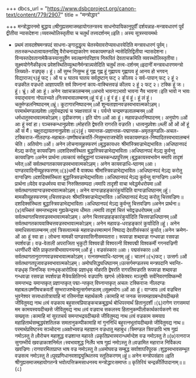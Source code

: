 +++
dbcs_url = "https://www.dsbcproject.org/canon-text/content/779/2907"
title = "मन्त्रोद्धार"

+++
मन्त्रोद्धारनमो बुद्धाय॥श्रीगुह्यसमाजमहायोगतन्त्रस्य
साधनोपायिकानुपूर्वीं दर्शयन्नाह-मन्त्रावधारणं पूर्वं
द्वीतीया न्यासदेशना।व्यवस्थोलिस्तृतीया
च चतुर्थं तत्त्वदर्शनम्॥इति। अस्य सूत्रस्यायमर्थः
- प्रथमं तावदशेषमन्त्रपदं साधना-ङ्गादुद्धृत्य चेतस्येवावरोप्यावधारयेदिति
मन्त्रावधारणं पूर्वम्। ततःस्कन्धधात्वायतनादिषु
वैरोचनाद्याकारेण स्वकायमण्डले न्यसेदितिद्वितीया न्यासदेशना।
विन्यस्तदेवतानामेकैकस्यानुपूर्वेण स्वलक्षणंपरिज्ञाय निरूपितं
देवताचक्रमिति व्यवस्थोलिस्तृतीया। सूक्ष्मयोगेनैकीकृत्य
प्रवेशस्थितिव्युत्थानैर्मन्त्रान्न्यसेदिति चतुर्थं तत्त्व-दर्शनम्॥इदानीं मन्त्रावधारणमन्त्रो
लिख्यते- वज्रघृक्। हूं। ओं सुम्भ निसुम्भ हूं गृह्ण
गृह्ण हूं गृह्णापय गृह्णापय हूं आनय हो भगवन् विद्याराज(१)हूं फट्। ओं घ ४
घातय घातय सर्वदुष्टान् फट् २ कीलय २ सर्व-पापान् फट् २ हूं
२ वज्रकील वज्रधरो आज्ञापयति सर्व विघ्नानां काय-वाक्चित्तवज्रं
कीलय २ हूं २ फट् २। टक्कि हूं जः। हूं। भ्रूं। ओं आः हूं। अनेन रक्षाचक्रालम्बनम्॥अभावे भावनाऽभावो
भावना नैव भावना।इति भावो न भावः
स्याद्भावना नोपलभ्यते॥निःस्वभावालम्बनम्॥हूं यं हूं। हूं
रं हूं। हूं वं हूं। हूं लं हूं। चतुर्मण्डलनिष्पादनम्॥भ्रूं। कूटागारनिष्पादनम्॥ओं शून्यताज्ञानवज्रस्वभावात्मकोऽहम्।
परमार्थमण्डलप्रवेशः॥सूर्यचद्रपद्मं
च त्र्यक्षरवालं च। पर्यन्ते चन्द्रमण्डलालम्बनम्॥ओं धर्मधातुस्वभावात्मकोऽहम्।
दृढीकरणम्। इति योगः॥ओं आः हूं। महावज्रधरनिष्पादनम्।
अनुयोगः॥ओं आः हूं स्वां
हा। पञ्चस्कन्धानुप्रवेशः॥मोहरति द्वेषरति
रागरति वज्ररति। धात्वनुप्रवेशः॥थ्लीं ओं ओं ओं
हूं ओं सं मैं। चक्षुराद्यायतनानुप्रवेशः॥(२)हूं। यमान्तक-प्रज्ञान्तक-पद्मान्तक-अमृतकुण्डलि-अचल-टक्किराज-नीलदण्ड-महाबल-उष्णीषचक्रवर्ति-निसुम्भराजश्चेति
स्वकायमण्डल-निष्पादितस्वभावालम्बनं
चेति। अतियोगः॥ओं। अनेन लोचनाव्यूहस्फरणं॥बुद्धकायधरः श्रीमांस्त्रिवज्राभेद्यभावितः।अधिष्ठानपदं मेऽद्य
करोतु कायवज्रिणः॥दशदिक्संस्थिता
बुद्धास्त्रिवज्राभेद्यभाविताः।अधिष्ठानपदं मेऽद्य
कुर्वन्तु कायवज्रिणः॥अनेन प्रार्थना॥यत्कायं सर्वबुद्धानां
पञ्चस्कन्धप्रपूरितम्।बुद्धकायस्वभावेन
ममापि तादृशं भवेत्॥ओं सर्वतथागतकायवज्रस्वभावात्मकोऽहम्।
अनेन कायवज्राधि-ष्ठानम्॥आः। पाण्डरवादिनीव्यूहस्फरणम्॥(३)धर्मो वै वाक्पथः
श्रीमांस्त्रिवज्राभेद्यभावितः।अधिष्ठानपदं मेऽद्य
करोतु वाग्वज्रिणः॥दशदिक्संस्थिता
बुद्धास्त्रिवज्राभेद्यभाविताः।अधिष्ठानपदं मेऽद्य
कुर्वन्तु वाग्वज्रिणः॥अनेन प्रार्थना॥येदेव वज्रधर्मस्य
वाचा निरुक्तिसम्पदा।ममापि तादृशी वाचा
भवेद्धर्मधरोपमा॥ओं सर्वतथागतवाग्वज्रस्वभावात्मकोऽहम्।
अनेन वाग्वज्राहङ्कारंकुर्यादिति वाग्वज्राधिष्ठानम्॥हूं। मामकीव्यूहस्फरणम्॥चित्तवज्रधरः श्रीमांस्त्रिवज्राभेद्यभावितः।अधिष्ठानपदं मेऽद्य
करोतु चित्तवज्रिणः॥दशदिक्संस्थिता
बुद्धास्त्रिवज्राभेद्यभाविताः।अधिष्ठानपदं मेऽद्य
कुर्वन्तु चित्तवज्रिणः॥अनेन प्रार्थना॥(४)यच्चित्तं समन्तभद्रस्य
गुह्यकेन्द्रस्य धीमतः।ममापि तादृशं चित्तं
भवेद्वज्रधरोपमम्॥ओं सर्वतथागतचित्तवज्रस्वभावात्मकोऽहम्।
अनेन चित्तवज्राहङ्कारंकुर्यादिति चित्तवज्राधिष्ठानम्॥ओं सर्वतथागतकायवाक्चित्तवज्रस्वभावात्मकोऽहम्।
अनेन महावज्र-धराहङ्कारं कुर्यादिति॥हूं। अनेन समाधिसत्वालम्बनम्॥एवं त्रिसत्वात्मकं
महावज्रधरमात्मानं निष्पाद्य देवतीसंस्कारं कुर्यात्।अनेन क्रमेण- ओं
आः हूं स्वा हा। लोचना मामकी पाण्डरवासिनीसमयतारा। रूपवज्रा
शब्दवज्रा गन्धवज्रा रसवज्रा स्पर्शवज्रा। वज्र-वेताली अपराजिता
भृकुटी विश्ववज्री विश्वरत्नी विश्वपद्मी विश्वकर्मी गगनवज्रिणी धरणींधरी
चेति प्राकृतस्त्रीभावापनयनम्॥ओं हूं। वज्रसंस्कारः॥आः। पद्मसंस्कारः॥ओं सर्वतथागतानुरागणवज्रस्वभावात्मकोऽहम्।
रत्नसम्भवाधि-ष्ठानम्॥हूं। चालनं॥(५)फट्। उत्सर्गः॥ओं सर्वतथागतपूजावज्रस्वभावात्मकोऽहम्।
अमोघसिद्ध्यधिष्ठानम्॥उत्सर्गमण्डलस्य
मन्त्रपदानि भवन्ति- वज्रधृक् जिनजिक् रत्नधृक्आरोलिक् प्रज्ञाधृक्
मोहरति द्वेषरति रागरतिवज्ररति रूपवज्रा
शब्दवज्रा गन्धवज्रा रसवज्रा स्पर्शवज्रा मैत्रेयःक्षितिगर्भः वज्रपाणिः
खगर्भः लोकेश्वरः मञ्जुश्रीः सर्वनिवरणविष्कम्भी
समन्तभद्रः यमान्तकृत् प्रज्ञान्तकृत् पद्मा-न्तकृत् विघ्नान्तकृत्
अचलः टक्किराजः नीलदण्डः महाबलःउष्णीषचक्रवर्ती
सुम्भराजश्चेत्युत्सर्गमण्डलम्॥सुक्ष्मयोगः॥ओं आः हूं। वाग्जापः॥त्वं वज्रचित्त
भुवनेश्वर सत्त्वधातोत्रायाहि मां रतिमनोज्ञ
महार्थकामैः।कामाहि मां जनक
सत्त्वमहाग्रबन्धोयदीच्छसे जीवितुमद्य
नाथ॥त्वं वज्रकाय बहुसत्त्वप्रियाङ्कचक्रबुद्धार्थ बोधिपरमार्थं
हितानुदर्शी।(६)रागेण रागसमयां
मम कामयस्वयदीच्छसे जीवितुमद्य
नाथ॥त्वं वज्रवाच सकलस्य
हितानुकम्पीलोकार्थकार्यकरणे
सद सम्प्रवृत्तः।कामाहि मां सुरतचर्य
समन्तभद्रयदीच्छसे जीवितुमद्य
नाथ॥त्वं वज्रकाम समयाग्र
महाहितार्थसम्बुद्धवंशतिलक
समतानुकम्पीकामाहि मां गुननिधिं
बहुरत्नभूतांयदीच्छसे जीवितुमद्य
नाथ॥परमार्थप्रविष्टस्य
सञ्चोदना॥अक्षोभ्यवज्र महाज्ञान
वज्रधातु महाबुध।त्रिमण्डल त्रिवज्राग्रि
भाष गुह्यं नमोऽस्तु ते॥वैरोचन महाशुद्ध
वज्रशान्त महारते।प्रकृतिप्रभास्वरान्धर्मान्देश
वज्र नमोऽस्तु ते॥(७)रत्नराज सुगाम्भीर्य
खवज्राकाशनिर्मल।स्वभावशुद्ध निर्लेप
भाष गुह्यं नमोऽस्तु ते॥वज्रामित महाराज
निर्विकल्प खवज्रिणः।रागपारमिताप्राप्त
भाष वज्र नमोऽस्तु ते॥अमोघवज्र सम्बुद्ध
सर्वाशापरिपूरक।शुद्धस्वभावसम्भूत
वज्रसत्व नमोऽस्तु ते॥पूवप्रणिधानवशाद्व्युत्थितस्य
स्तुतिकरणम्॥हूं॥ अनेन मन्त्रोपसंहारः॥इति श्रीगुह्यसमाजमहायोगतन्त्रे
भवोत्पत्तिक्रमसाधनस्य मन्त्रोद्धारःसमाप्तः॥ कृतिरियं
चन्द्रकीर्तिपादानाम्॥॥(८)
